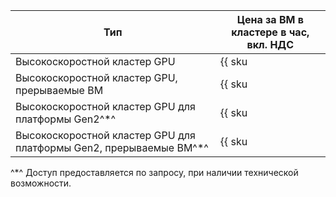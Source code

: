 Тип | Цена за ВМ в кластере в час, вкл. НДС 
--- | ---
Высокоскоростной кластер GPU | {{ sku|KZT|compute_gpu.vm.gpu.infiniband.ic|string }}
Высокоскоростной кластер GPU, прерываемые ВМ | {{ sku|KZT|compute_gpu.vm.gpu.infiniband.ic.preemptible|string }}
Высокоскоростной кластер GPU для платформы Gen2^*^ | {{ sku|KZT|compute_gpu.vm.gpu.infiniband.ic_v3i|string }}
Высокоскоростной кластер GPU для платформы Gen2, прерываемые ВМ^*^ | {{ sku|KZT|compute_gpu.vm.gpu.infiniband.ic_v3i.preemptible|string }}

^*^ Доступ предоставляется по запросу, при наличии технической возможности.